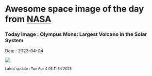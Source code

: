 
# Awesome space image of the day from [NASA](https://api.nasa.gov/)

### Today image : Olympus Mons: Largest Volcano in the Solar System
Date : 2023-04-04

![](https://apod.nasa.gov/apod/image/2304/OlympusMons_MarsExpress_960.jpg)

<small>Latest update : Tue Apr  4 05:11:54 2023</small>
        